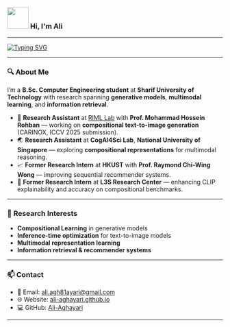 ### <img src="https://media.giphy.com/media/VgCDAzcKvsR6OM0uWg/giphy.gif" width="50"> Hi, I'm Ali  
---

[![Typing SVG](https://readme-typing-svg.demolab.com?font=Fira+Code&pause=1000&color=53F7CF&width=435&lines=AI+Researcher;Generative+Models;Compositional+Learning;Multimodal+Deep+Learning)](https://git.io/typing-svg)  

---

### 🔍 **About Me**
I’m a **B.Sc. Computer Engineering student** at **Sharif University of Technology** with research spanning **generative models**, **multimodal learning**, and **information retrieval**.  

- 🧠 **Research Assistant** at [RIML Lab](https://riml.ce.sharif.edu/) with **Prof. Mohammad Hossein Rohban** — working on **compositional text-to-image generation** (CARINOX, ICCV 2025 submission).  
- 🌏 **Research Assistant** at **CogAI4Sci Lab**, **National University of Singapore** — exploring **compositional representations** for multimodal reasoning.  
- 📈 **Former Research Intern** at **HKUST** with **Prof. Raymond Chi-Wing Wong** — improving sequential recommender systems.  
- 🔎 **Former Research Intern** at **L3S Research Center** — enhancing CLIP explainability and accuracy on compositional benchmarks.  

---

### 🎯 **Research Interests**
- **Compositional Learning** in generative models  
- **Inference-time optimization** for text-to-image models  
- **Multimodal representation learning**  
- **Information retrieval & recommender systems**  

---

### 📫 **Contact**
- 📧 Email: [ali.agh81ayari@gmail.com](mailto:ali.agh81ayari@gmail.com)  
- 🌐 Website: [ali-aghayari.github.io](https://ali-aghayari.github.io)  
- 💻 GitHub: [Ali-Aghayari](https://github.com/Ali-Aghayari)  

---
